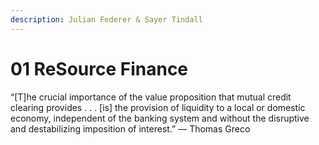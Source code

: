 ```yaml
---
description: Julian Federer & Sayer Tindall
---
```


# 01 ReSource Finance

“\[T]he crucial importance of the value proposition that mutual credit clearing provides . . . \[is] the provision of liquidity to a local or domestic economy, independent of the banking system and without the disruptive and destabilizing imposition of interest.” — Thomas Greco
